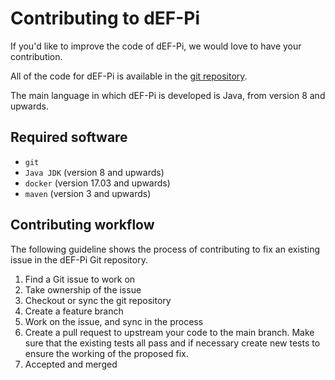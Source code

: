 # Contributing to dEF-Pi

If you'd like to improve the code of dEF-Pi, we would love to have your contribution.

All of the code for dEF-Pi is available in the [git repository](https://ci.tno.nl/gitlab/FAN/def-pi).

The main language in which dEF-Pi is developed is Java, from version 8 and upwards. 

## Required software

* `git`
* `Java JDK` (version 8 and upwards)
* `docker` (version 17.03 and upwards)
* `maven` (version 3 and upwards)
 
## Contributing workflow

The following guideline shows the process of contributing to fix an existing issue in the dEF-Pi Git repository.

1. Find a Git issue to work on
2. Take ownership of the issue
3. Checkout or sync the git repository
4. Create a feature branch
5. Work on the issue, and sync in the process
6. Create a pull request to upstream your code to the main branch. Make sure that the existing tests all pass and if necessary create new tests to ensure the working of the proposed fix.
7. Accepted and merged